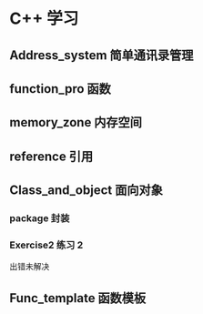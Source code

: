 # C++ 学习

## Address_system 简单通讯录管理

## function_pro 函数

## memory_zone 内存空间

## reference 引用

## Class_and_object 面向对象

### package 封装

### Exercise2 练习 2

出错未解决

## Func_template 函数模板
